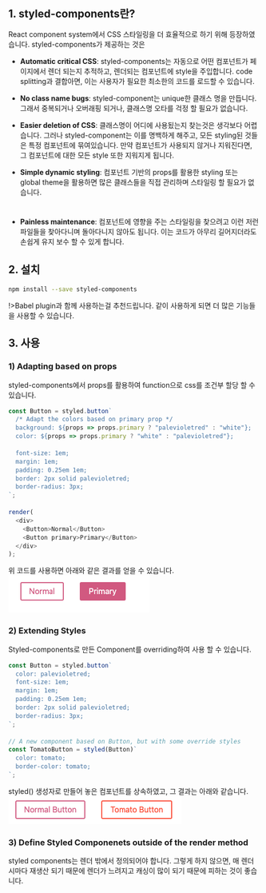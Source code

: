 ######

## 1. styled-components란?

React component system에서 CSS 스타일링을 더 효율적으로 하기 위해 등장하였습니다.
styled-components가 제공하는 것은
* <b>Automatic critical CSS</b>: styled-components는 자동으로 어떤 컴포넌트가 페이지에서 렌더 되는지 추적하고, 렌더되는 컴포넌트에 style을 주입합니다. code splitting과 결합아면, 이는 사용자가 필요한 최소한의 코드를 로드할 수 있습니다.


* <b>No class name bugs</b>: styled-component는 unique한 클래스 명을 만듭니다. 그래서 중복되거나 오버래핑 되거나, 클래스명 오타를 걱정 할 필요가 없습니다.


* <b>Easier deletion of CSS</b>:  클래스명이 어디에 사용됬는지 찾는것은 생각보다 어렵습니다. 그러나 styled-component는 이를 명백하게 해주고, 모든 styling된 것들은 특정 컴포넌트에 묶여있습니다. 만약 컴포넌트가 사용되지 않거나 지워진다면, 그 컴포넌트에 대한 모든 style 또한 지워지게 됩니다.


* <b>Simple dynamic styling</b>: 컴포넌트 기반의 props를 활용한 styling 또는 global theme을 활용하면 많은 클래스들을 직접 관리하며 스타일링 할 필요가 없습니다.
#
* <b>Painless maintenance</b>: 컴포넌트에 영향을 주는 스타일링을 찾으려고 이런 저런 파일들을 찾아다니며 돌아다니지 않아도 됩니다. 이는 코드가 아무리 길어지더라도 손쉽게 유지 보수 할 수 있게 합니다.

## 2. 설치
```bash
npm install --save styled-components
```
!>Babel plugin과 함께 사용하는걸 추천드립니다. 같이 사용하게 되면 더 많은 기능들을 사용할 수 있습니다.

## 3. 사용
### 1) Adapting based on props
styled-components에서 props를 활용하여 function으로 css를 조건부 할당 할 수 있습니다.
```js
const Button = styled.button`
  /* Adapt the colors based on primary prop */
  background: ${props => props.primary ? "palevioletred" : "white"};
  color: ${props => props.primary ? "white" : "palevioletred"};

  font-size: 1em;
  margin: 1em;
  padding: 0.25em 1em;
  border: 2px solid palevioletred;
  border-radius: 3px;
`;

render(
  <div>
    <Button>Normal</Button>
    <Button primary>Primary</Button>
  </div>
);
```
위 코드를 사용하면 아래와 같은 결과를 얻을 수 있습니다.
![props_using](_assets/r_s_i.png)

### 2) Extending Styles

Styled-components로 만든 Component를 overriding하여 사용 할 수 있습니다.
```js
const Button = styled.button`
  color: palevioletred;
  font-size: 1em;
  margin: 1em;
  padding: 0.25em 1em;
  border: 2px solid palevioletred;
  border-radius: 3px;
`;

// A new component based on Button, but with some override styles
const TomatoButton = styled(Button)`
  color: tomato;
  border-color: tomato;
`;
```
styled() 생성자로 만들어 놓은 컴포넌트를 상속하였고, 그 결과는 아래와 같습니다.
![Extending](_assets/r_s_i_1.png)

### 3) Define Styled Componenets outside of the render method

styled components는 렌더 밖에서 정의되어야 합니다. 그렇게 하지 않으면, 매 렌더시마다 재생산 되기 때문에 렌더가 느려지고 캐싱이 많이 되기 때문에 피하는 것이 좋습니다.